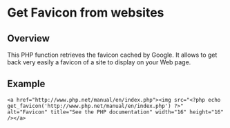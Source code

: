 # Get Favicon from websites

## Overview

This PHP function retrieves the favicon cached by Google. It allows to get back very easily a favicon of a site to display on your Web page.


## Example

    <a href="http://www.php.net/manual/en/index.php"><img src="<?php echo get_favicon('http://www.php.net/manual/en/index.php') ?>" alt="Favicon" title="See the PHP documentation" width="16" height="16" /></a>

